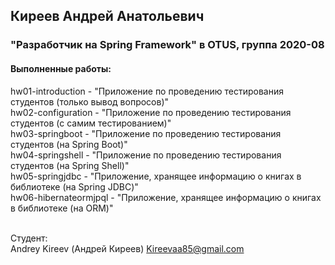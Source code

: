 ## Киреев Андрей Анатольевич
### "Разработчик на Spring Framework" в OTUS, группа 2020-08

#### Выполненные работы:
hw01-introduction - "Приложение по проведению тестирования студентов (только вывод вопросов)"<br>
hw02-configuration - "Приложение по проведению тестирования студентов (с самим тестированием)"<br>
hw03-springboot - "Приложение по проведению тестирования студентов (на Spring Boot)"<br>
hw04-springshell - "Приложение по проведению тестирования студентов (на Spring Shell)"<br>
hw05-springjdbc - "Приложение, хранящее информацию о книгах в библиотеке (на Spring JDBC)"<br>
hw06-hibernateormjpql - "Приложение, хранящее информацию о книгах в библиотеке (на ORM)"<br>
<br>

Студент:<br>
Andrey Kireev (Андрей Киреев)
Kireevaa85@gmail.com